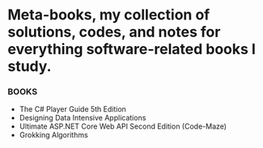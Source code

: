 # Meta-books, my collection of solutions, codes, and notes for everything software-related books I study.

### BOOKS
- The C# Player Guide 5th Edition
- Designing Data Intensive Applications
- Ultimate ASP.NET Core Web API Second Edition (Code-Maze)
- Grokking Algorithms

